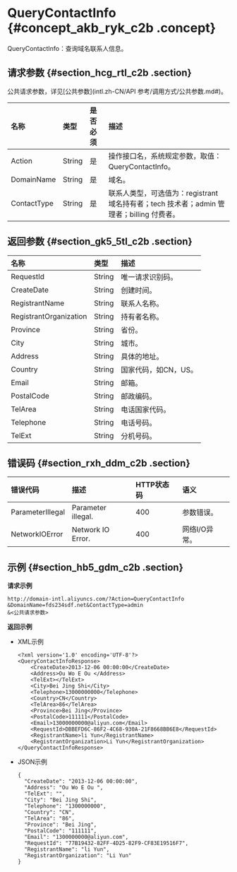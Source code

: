 # QueryContactInfo {#concept_akb_ryk_c2b .concept}

QueryContactInfo：查询域名联系人信息。

## 请求参数 {#section_hcg_rtl_c2b .section}

公共请求参数，详见[公共参数](intl.zh-CN/API 参考/调用方式/公共参数.md#)。

|名称|类型|是否必须|描述|
|:-|:-|:---|:-|
|Action|String|是|操作接口名，系统规定参数，取值：QueryContactInfo。|
|DomainName|String|是|域名。|
|ContactType|String|是|联系人类型，可选值为：registrant 域名持有者；tech 技术者；admin 管理者；billing 付费者。|

## 返回参数 {#section_gk5_5tl_c2b .section}

|名称|类型|描述|
|:-|:-|:-|
|RequestId|String|唯一请求识别码。|
|CreateDate|String|创建时间。|
|RegistrantName|String|联系人名称。|
|RegistrantOrganization|String|持有者名称。|
|Province|String|省份。|
|City|String|城市。|
|Address|String|具体的地址。|
|Country|String|国家代码，如CN，US。|
|Email|String|邮箱。|
|PostalCode|String|邮政编码。|
|TelArea|String|电话国家代码。|
|Telephone|String|电话号码。|
|TelExt|String|分机号码。|

## 错误码 {#section_rxh_ddm_c2b .section}

|错误代码|描述|HTTP状态码|语义|
|:---|:-|:------|:-|
|ParameterIllegal|Parameter illegal.|400|参数错误。|
|NetworkIOError|Network IO Error.|400|网络I/O异常。|

## 示例 {#section_hb5_gdm_c2b .section}

**请求示例**

``` {#codeblock_xkn_zmr_1as}
http://domain-intl.aliyuncs.com/?Action=QueryContactInfo
&DomainName=fds234sdf.net&ContactType=admin
&<公共请求参数>
```

**返回示例**

-   XML示例

    ``` {#codeblock_tmq_eqc_rr7}
    <?xml version='1.0' encoding='UTF-8'?>
    <QueryContactInfoResponse>
        <CreateDate>2013-12-06 00:00:00</CreateDate>
        <Address>Ou Wo E Ou </Address>
        <TelExt></TelExt>
        <City>Bei Jing Shi</City>
        <Telephone>13000000000</Telephone>
        <Country>CN</Country>
        <TelArea>86</TelArea>
        <Province>Bei Jing</Province>
        <PostalCode>111111</PostalCode>
        <Email>13000000000@aliyun.com</Email>
        <RequestId>DBBEFD6C-86F2-4C68-930A-21F8668BB6E8</RequestId>
        <RegistrantName>li Yun</RegistrantName>
        <RegistrantOrganization>Li Yun</RegistrantOrganization>
    </QueryContactInfoResponse>
    ```

-   JSON示例

    ``` {#codeblock_371_qzl_az2}
    {
      "CreateDate": "2013-12-06 00:00:00",
      "Address": "Ou Wo E Ou ",
      "TelExt": "",
      "City": "Bei Jing Shi",
      "Telephone": "1300000000",
      "Country": "CN",
      "TelArea": "86",
      "Province": "Bei Jing",
      "PostalCode": "111111",
      "Email": "1300000000@aliyun.com",
      "RequestId": "77B19432-82FF-4D25-82F9-CF83E19516F7",
      "RegistrantName": "li Yun",
      "RegistrantOrganization": "Li Yun"
    }
    ```


